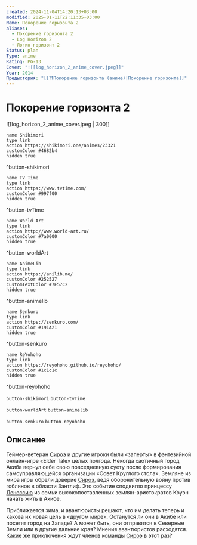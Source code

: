 ```yaml
---
created: 2024-11-04T14:20:13+03:00
modified: 2025-01-11T22:11:35+03:00
Name: Покорение горизонта 2
aliases:
  - Покорение горизонта 2
  - Log Horizon 2
  - Логин горизонт 2
Status: plan
Type: anime
Rating: PG-13
Cover: "![[log_horizon_2_anime_cover.jpeg]]"
Year: 2014
Предыстория: "[[⛩️Покорение горизонта (аниме)|Покорение горизонта]]"
---
```


# Покорение горизонта 2

![[log_horizon_2_anime_cover.jpeg | 300]]

```button
name Shikimori
type link
action https://shikimori.one/animes/23321
customColor #4682b4
hidden true
```
^button-shikimori

```button
name TV Time
type link
action https://www.tvtime.com/
customColor #997f00
hidden true
```
^button-tvTime

```button
name World Art
type link
action http://www.world-art.ru/
customColor #7a0000
hidden true
```
^button-worldArt

```button
name AnimeLib
type link
action https://anilib.me/
customColor #252527
customTextColor #7E57C2
hidden true
```
^button-animelib

```button
name Senkuro
type link
action https://senkuro.com/
customColor #191A21
hidden true
```
^button-senkuro

```button
name ReYohoho
type link
action https://reyohoho.github.io/reyohoho/
customColor #1c1c1c
hidden true
```
^button-reyohoho

`button-shikimori` `button-tvTime`

`button-worldArt` `button-animelib`

`button-senkuro` `button-reyohoho`

## Описание

Геймер-ветеран [Сироэ](https://shikimori.one/characters/81367-shiroe) и другие игроки были «заперты» в фэнтезийной онлайн-игре «Elder Tale» целых полгода. Некогда хаотичный город Акиба вернул себе свою повседневную суету после формирования самоуправляющейся организации «Совет Круглого стола». Земляне из мира игры обрели доверие [Сироэ](https://shikimori.one/characters/81367-shiroe), ведя оборонительную войну против гоблинов в области Зантлиф. Это событие сподвигло принцессу [Ленессию](https://shikimori.one/characters/97064-rayneshia-el-arte-corwen) из семьи высокопоставленных землян-аристократов Коуэн начать жить в Акибе.

Приближается зима, и авантюристы решают, что им делать теперь и какова их новая цель в «другом мире». Останутся ли они в Акибе или посетят город на Западе? А может быть, они отправятся в Северные Земли или в другие дальние края? Мнения авантюристов расходятся. Какие же приключения ждут членов команды [Сироэ](https://shikimori.one/characters/81367-shiroe) в этот раз?
